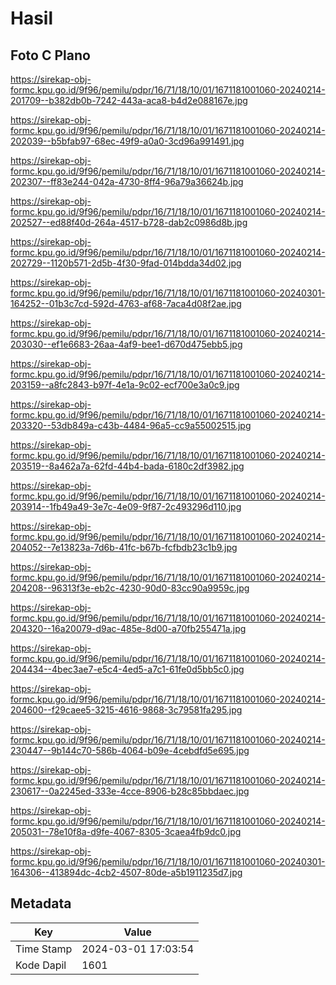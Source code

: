 # Hasil

## Foto C Plano

https://sirekap-obj-formc.kpu.go.id/9f96/pemilu/pdpr/16/71/18/10/01/1671181001060-20240214-201709--b382db0b-7242-443a-aca8-b4d2e088167e.jpg

https://sirekap-obj-formc.kpu.go.id/9f96/pemilu/pdpr/16/71/18/10/01/1671181001060-20240214-202039--b5bfab97-68ec-49f9-a0a0-3cd96a991491.jpg

https://sirekap-obj-formc.kpu.go.id/9f96/pemilu/pdpr/16/71/18/10/01/1671181001060-20240214-202307--ff83e244-042a-4730-8ff4-96a79a36624b.jpg

https://sirekap-obj-formc.kpu.go.id/9f96/pemilu/pdpr/16/71/18/10/01/1671181001060-20240214-202527--ed88f40d-264a-4517-b728-dab2c0986d8b.jpg

https://sirekap-obj-formc.kpu.go.id/9f96/pemilu/pdpr/16/71/18/10/01/1671181001060-20240214-202729--1120b571-2d5b-4f30-9fad-014bdda34d02.jpg

https://sirekap-obj-formc.kpu.go.id/9f96/pemilu/pdpr/16/71/18/10/01/1671181001060-20240301-164252--01b3c7cd-592d-4763-af68-7aca4d08f2ae.jpg

https://sirekap-obj-formc.kpu.go.id/9f96/pemilu/pdpr/16/71/18/10/01/1671181001060-20240214-203030--ef1e6683-26aa-4af9-bee1-d670d475ebb5.jpg

https://sirekap-obj-formc.kpu.go.id/9f96/pemilu/pdpr/16/71/18/10/01/1671181001060-20240214-203159--a8fc2843-b97f-4e1a-9c02-ecf700e3a0c9.jpg

https://sirekap-obj-formc.kpu.go.id/9f96/pemilu/pdpr/16/71/18/10/01/1671181001060-20240214-203320--53db849a-c43b-4484-96a5-cc9a55002515.jpg

https://sirekap-obj-formc.kpu.go.id/9f96/pemilu/pdpr/16/71/18/10/01/1671181001060-20240214-203519--8a462a7a-62fd-44b4-bada-6180c2df3982.jpg

https://sirekap-obj-formc.kpu.go.id/9f96/pemilu/pdpr/16/71/18/10/01/1671181001060-20240214-203914--1fb49a49-3e7c-4e09-9f87-2c493296d110.jpg

https://sirekap-obj-formc.kpu.go.id/9f96/pemilu/pdpr/16/71/18/10/01/1671181001060-20240214-204052--7e13823a-7d6b-41fc-b67b-fcfbdb23c1b9.jpg

https://sirekap-obj-formc.kpu.go.id/9f96/pemilu/pdpr/16/71/18/10/01/1671181001060-20240214-204208--96313f3e-eb2c-4230-90d0-83cc90a9959c.jpg

https://sirekap-obj-formc.kpu.go.id/9f96/pemilu/pdpr/16/71/18/10/01/1671181001060-20240214-204320--16a20079-d9ac-485e-8d00-a70fb255471a.jpg

https://sirekap-obj-formc.kpu.go.id/9f96/pemilu/pdpr/16/71/18/10/01/1671181001060-20240214-204434--4bec3ae7-e5c4-4ed5-a7c1-61fe0d5bb5c0.jpg

https://sirekap-obj-formc.kpu.go.id/9f96/pemilu/pdpr/16/71/18/10/01/1671181001060-20240214-204600--f29caee5-3215-4616-9868-3c79581fa295.jpg

https://sirekap-obj-formc.kpu.go.id/9f96/pemilu/pdpr/16/71/18/10/01/1671181001060-20240214-230447--9b144c70-586b-4064-b09e-4cebdfd5e695.jpg

https://sirekap-obj-formc.kpu.go.id/9f96/pemilu/pdpr/16/71/18/10/01/1671181001060-20240214-230617--0a2245ed-333e-4cce-8906-b28c85bbdaec.jpg

https://sirekap-obj-formc.kpu.go.id/9f96/pemilu/pdpr/16/71/18/10/01/1671181001060-20240214-205031--78e10f8a-d9fe-4067-8305-3caea4fb9dc0.jpg

https://sirekap-obj-formc.kpu.go.id/9f96/pemilu/pdpr/16/71/18/10/01/1671181001060-20240301-164306--413894dc-4cb2-4507-80de-a5b1911235d7.jpg


## Metadata

| Key        | Value               |
| ---------- | ------------------- |
| Time Stamp | 2024-03-01 17:03:54 |
| Kode Dapil | 1601                |




